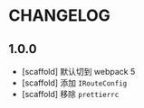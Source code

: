# CHANGELOG

## 1.0.0

- [scaffold] 默认切到 webpack 5
- [scaffold] 添加 `IRouteConfig`
- [scaffold] 移除 `prettierrc`